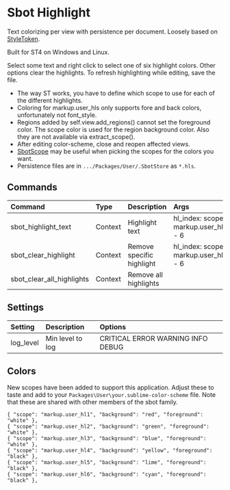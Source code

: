 # Sbot Highlight

Text colorizing per view with persistence per document.
Loosely based on [StyleToken](https://packagecontrol.io/packages/StyleToken).

Built for ST4 on Windows and Linux.

Select some text and right click to select one of six highlight colors. Other options clear the highlights.
To refresh highlighting while editing, save the file.

- The way ST works, you have to define which scope to use for each of the different highlights.
- Coloring for markup.user_hls only supports fore and back colors, unfortunately not font_style.
- Regions added by self.view.add_regions() cannot set the foreground color. The scope color is used
    for the region background color. Also they are not available via extract_scope().
- After editing color-scheme, close and reopen affected views.
- [SbotScope](https://github.com/cepthomas/SbotScope) may be useful when picking the scopes for the colors you want.
- Persistence files are in `.../Packages/User/.SbotStore` as `*.hls`.


## Commands
| Command                    | Type     | Description                   | Args                                  |
| :--------                  | :------- | :-------                      | :--------                             |
| sbot_highlight_text        | Context  | Highlight text                | hl_index: scope markup.user_hl1 - 6   |
| sbot_clear_highlight       | Context  | Remove specific highlight     | hl_index: scope markup.user_hl1 - 6   |
| sbot_clear_all_highlights  | Context  | Remove all highlights         |                                       |

## Settings
| Setting              | Description                  | Options                                      |
| :--------            | :-------                     | :------                                      |
| log_level            | Min level to log             | CRITICAL ERROR WARNING INFO DEBUG            |

## Colors

New scopes have been added to support this application. Adjust these to taste and add
to your `Packages\User\your.sublime-color-scheme` file. Note that these are shared with other
members of the sbot family.

```
{ "scope": "markup.user_hl1", "background": "red", "foreground": "white" },
{ "scope": "markup.user_hl2", "background": "green", "foreground": "white" },
{ "scope": "markup.user_hl3", "background": "blue", "foreground": "white" },
{ "scope": "markup.user_hl4", "background": "yellow", "foreground": "black" },
{ "scope": "markup.user_hl5", "background": "lime", "foreground": "black" },
{ "scope": "markup.user_hl6", "background": "cyan", "foreground": "black" },
```
